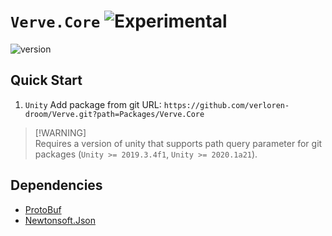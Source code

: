 # `Verve.Core` ![Experimental](https://img.shields.io/badge/status-experimental-orange.svg)

![version](https://img.shields.io/badge/version-0.0.1.0-blue)

## Quick Start

1. `Unity` Add package from git URL: `https://github.com/verloren-droom/Verve.git?path=Packages/Verve.Core`

> [!WARNING]\
> Requires a version of unity that supports path query parameter for git packages (`Unity >= 2019.3.4f1`, `Unity >= 2020.1a21`).

## Dependencies
- [ProtoBuf](https://github.com/protobuf-net/protobuf-net)
- [Newtonsoft.Json](https://github.com/JamesNK/Newtonsoft.Json)